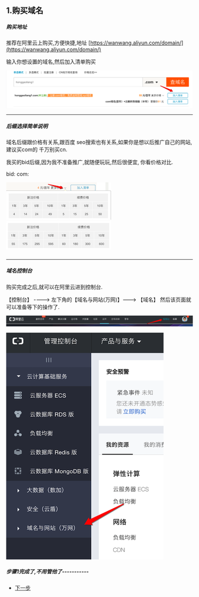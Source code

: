 ## 1.购买域名

##### 购买地址

推荐在阿里云上购买,方便快捷,地址 [https://wanwang.aliyun.com/domain/](https://wanwang.aliyun.com/domain/)

输入你想设置的域名,然后加入清单购买

![](/assets/Snip20170216_5.png)

---

##### 后缀选择简单说明

域名后缀跟价格有关系,跟百度 seo搜索也有关系,如果你是想以后推广自己的网站,建议买com的 千万别买cn.

我买的bid后缀,因为我不准备推广,就随便玩玩,然后很便宜, 你看价格对比.

bid:                                                                        com:

![](/assets/Snip20170216_7.png)   ![](/assets/Snip20170216_26.png)

##### 

---

##### 域名控制台

购买完成之后,就可以在阿里云进到控制台.

【控制台】 ----&gt;   左下角的【域名与网站\(万网\)】---&gt; 【域名】 然后该页面就可以准备等下的操作了.

![](/assets/Snip20170216_8.png)

![](/assets/Snip20170216_9.png)

##### 步骤1完成了,不用管他了-----------


* [下一步](https://github.com/h615861768/creatwebsite/tree/master/%E6%AD%A5%E9%AA%A4%E4%BA%8C)


